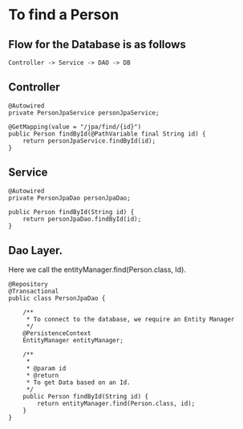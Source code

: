 # To find a Person

## Flow for the Database is as follows

    Controller -> Service -> DAO -> DB
    
## Controller

    @Autowired
    private PersonJpaService personJpaService;

    @GetMapping(value = "/jpa/find/{id}")
    public Person findById(@PathVariable final String id) {
        return personJpaService.findById(id);
    }

## Service 

    @Autowired
    private PersonJpaDao personJpaDao;
    
    public Person findById(String id) {
        return personJpaDao.findById(id);
    }
   
## Dao Layer. 
    
   Here we call the entityManager.find(Person.class, Id). 

    @Repository
    @Transactional
    public class PersonJpaDao {
    
        /**
         * To connect to the database, we require an Entity Manager
         */
        @PersistenceContext
        EntityManager entityManager;
    
        /**
         *
         * @param id
         * @return
         * To get Data based on an Id.
         */
        public Person findById(String id) {
            return entityManager.find(Person.class, id);
        }
    }
